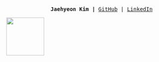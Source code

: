 <p><pre align="center">
<strong>Jaehyeon Kim |</strong> <a href="https://github.com/kiku99">GitHub</a> | <a href="https://www.linkedin.com/in/%EC%9E%AC%ED%98%84-%EA%B9%80-117160251/">LinkedIn</a></pre></p>

<a href="https://www.credly.com/badges/2d052e55-9b83-400b-8132-fdaf334dcea6/public_url"><img src="https://images.credly.com/size/220x220/images/00634f82-b07f-4bbd-a6bb-53de397fc3a6/image.png" width="100"></a>

